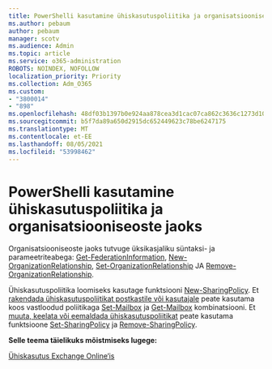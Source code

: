 ```yaml
---
title: PowerShelli kasutamine ühiskasutuspoliitika ja organisatsiooniseoste jaoks
ms.author: pebaum
author: pebaum
manager: scotv
ms.audience: Admin
ms.topic: article
ms.service: o365-administration
ROBOTS: NOINDEX, NOFOLLOW
localization_priority: Priority
ms.collection: Adm_O365
ms.custom:
- "3800014"
- "898"
ms.openlocfilehash: 48df03b1397b0e924aa878cea3d1cac07ca862c3636c1273d10f4841a03fddcf
ms.sourcegitcommit: b5f7da89a650d2915dc652449623c78be6247175
ms.translationtype: MT
ms.contentlocale: et-EE
ms.lasthandoff: 08/05/2021
ms.locfileid: "53998462"
---
```

# <a name="use-powershell-for-sharing-policies-and-organization-relationships"></a>PowerShelli kasutamine ühiskasutuspoliitika ja organisatsiooniseoste jaoks


Organisatsiooniseoste jaoks tutvuge üksikasjaliku süntaksi- ja parameetriteabega: [Get-FederationInformation](https://docs.microsoft.com/powershell/module/exchange/get-federationinformation), [New-OrganizationRelationship](https://docs.microsoft.com/powershell/module/exchange/new-organizationrelationship), [Set-OrganizationRelationship](https://docs.microsoft.com/powershell/module/exchange/set-organizationrelationship)  JA  [Remove-OrganizationRelationship](https://docs.microsoft.com/powershell/module/exchange/remove-organizationrelationship).

Ühiskasutuspoliitika loomiseks kasutage funktsiooni [New-SharingPolicy](https://docs.microsoft.com/powershell/module/exchange/new-sharingpolicy). Et  [rakendada ühiskasutuspoliitikat postkastile või kasutajale](https://docs.microsoft.com/exchange/sharing/sharing-policies/apply-a-sharing-policy#use-exchange-online-powershell-to-apply-a-sharing-policy-to-one-or-more-mailboxes)  peate kasutama koos vastloodud poliitikaga  [Set-Mailbox](https://docs.microsoft.com/powershell/module/exchange/set-mailbox) ja [Get-Mailbox](https://docs.microsoft.com/powershell/module/exchange/get-mailbox) kombinatsiooni. Et  [muuta, keelata või eemaldada ühiskasutuspoliitikat](https://docs.microsoft.com/exchange/sharing/sharing-policies/modify-a-sharing-policy)  peate kasutama funktsioone  [Set-SharingPolicy](https://docs.microsoft.com/powershell/module/exchange/set-sharingpolicy) ja [Remove-SharingPolicy](https://docs.microsoft.com/powershell/module/exchange/remove-sharingpolicy).

**Selle teema täielikuks mõistmiseks lugege:**

[Ühiskasutus Exchange Online‘is](https://docs.microsoft.com/exchange/sharing/sharing)